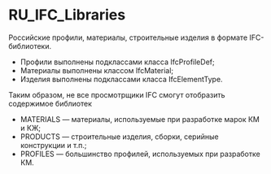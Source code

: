 # RU_IFC_Libraries

Российские профили, материалы, строительные изделия в формате IFC-библиотеки.
- Профили выполнены подклассами класса IfcProfileDef;
- Материалы выполнены классом IfcMaterial;
- Изделия выполнены подклассами класса IfcElementType. 

Таким образом, не все просмотрщики IFC смогут отобразить содержимое библиотек

* MATERIALS — материалы, используемые при разработке марок КМ и КЖ;
* PRODUCTS — строительные изделия, сборки, серийные конструкции и т.п.;
* PROFILES — большинство профилей, используемых при разработке КМ.
